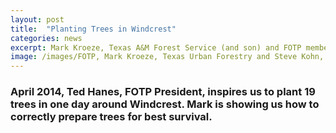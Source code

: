 ```yaml
---
layout: post
title:  "Planting Trees in Windcrest"
categories: news
excerpt: Mark Kroeze, Texas A&M Forest Service (and son) and FOTP member Steve Kohn
image: /images/FOTP, Mark Kroeze, Texas Urban Forestry and Steve Kohn, April 2014.JPG 
---
```


### April 2014, Ted Hanes, FOTP President, inspires us to plant 19 trees in one day around Windcrest. Mark is showing us how to correctly prepare trees for best survival.


